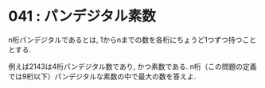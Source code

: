 # 041 : パンデジタル素数

n桁パンデジタルであるとは, 1からnまでの数を各桁にちょうど1つずつ持つこととする.

例えば2143は4桁パンデジタル数であり, かつ素数である. n桁（この問題の定義では9桁以下）パンデジタルな素数の中で最大の数を答えよ.
